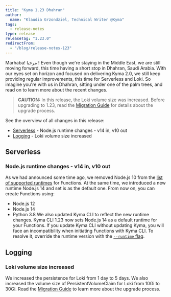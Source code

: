 ```yaml
---
title: "Kyma 1.23 Dhahran"
author:
  name: "Klaudia Grzondziel, Technical Writer @Kyma"
tags:
  - release-notes
type: release
releaseTag: "1.23.0"
redirectFrom:
  - "/blog/release-notes-123"
---
```


Marhaba! مرحبا !
Even though we're staying in the Middle East, we are still moving forward, this time having a short stop in Dhahran, Saudi Arabia. With our eyes set on horizon and focused on delivering Kyma 2.0, we still keep providing regular improvements, this time for Serverless and Loki. So imagine you're with us in Dhahran, sitting under one of the palm trees, and read on to learn more about the recent changes. 

<!-- overview -->

> **CAUTION:** In this release, the Loki volume size was increased. Before upgrading to 1.23, read the [Migration Guide](https://github.com/kyma-project/kyma/blob/release-1.23/docs/migration-guides/1.22-1.23.md) for details about the upgrade process.

See the overview of all changes in this release:

- [Serverless](#serverless) - Node.js runtime changes - v14 in, v10 out
- [Logging](#logging) - Loki volume size increased

## Serverless  

### Node.js runtime changes - v14 in, v10 out

As we had announced some time ago, we removed Node.js 10 from the [list of supported runtimes](https://kyma-project.io/docs/1.23/components/serverless/#details-runtimes) for Functions. At the same time, we introduced a new runtime Node.js 14 and set is as the default one. From now on, you can create Functions using:
- Node.js 12
- Node.js 14
- Python 3.8
We also updated Kyma CLI to reflect the new runtime changes. Kyma CLI 1.23 now sets Node.js 14 as a default runtime for your Functions. If you update Kyma CLI without updating Kyma, you will face an incompatibility when initiating Functions with Kyma CLI. To resolve it, override the runtime version with the [`--runtime` flag](https://kyma-project.io/docs/1.23/cli/commands/#kyma-init-function-kyma-init-function).

## Logging

### Loki volume size increased

We increased the persistence for Loki from 1 day to 5 days. We also increased the volume size of PersistentVolumeClaim for Loki from 10Gi to 30Gi. Read the [Migration Guide](https://github.com/kyma-project/kyma/blob/release-1.23/docs/migration-guides/1.22-1.23.md) to learn more about the upgrade process.
